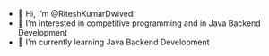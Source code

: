 - 👋 Hi, I’m @RiteshKumarDwivedi
- 👀 I’m interested in competitive programming and in Java Backend Development
- 🌱 I’m currently learning Java Backend Development 

